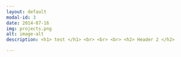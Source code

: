 ```yaml
---
layout: default
modal-id: 3
date: 2014-07-16
img: projects.png
alt: image-alt
description: <h1> test </h1> <br> <br> <br> <h2> Header 2 </h2>

---
```

